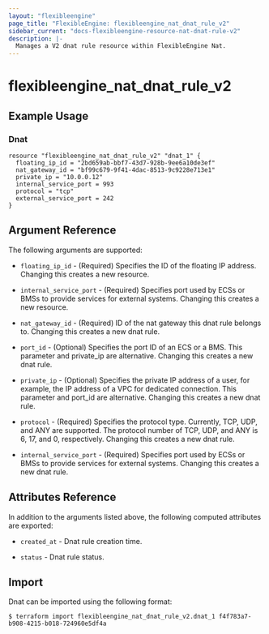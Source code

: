 ```yaml
---
layout: "flexibleengine"
page_title: "FlexibleEngine: flexibleengine_nat_dnat_rule_v2"
sidebar_current: "docs-flexibleengine-resource-nat-dnat-rule-v2"
description: |-
  Manages a V2 dnat rule resource within FlexibleEngine Nat.
---
```


# flexibleengine\_nat\_dnat\_rule_v2


## Example Usage

### Dnat

```hcl
resource "flexibleengine_nat_dnat_rule_v2" "dnat_1" {
  floating_ip_id = "2bd659ab-bbf7-43d7-928b-9ee6a10de3ef"
  nat_gateway_id = "bf99c679-9f41-4dac-8513-9c9228e713e1"
  private_ip = "10.0.0.12"
  internal_service_port = 993
  protocol = "tcp"
  external_service_port = 242
}
```

## Argument Reference

The following arguments are supported:

* `floating_ip_id` - (Required) Specifies the ID of the floating IP address.
  Changing this creates a new resource.

* `internal_service_port` - (Required) Specifies port used by ECSs or BMSs
  to provide services for external systems. Changing this creates a new resource.

* `nat_gateway_id` - (Required) ID of the nat gateway this dnat rule belongs to.
   Changing this creates a new dnat rule.

* `port_id` - (Optional) Specifies the port ID of an ECS or a BMS.
  This parameter and private_ip are alternative. Changing this creates a
  new dnat rule.

* `private_ip` - (Optional) Specifies the private IP address of a
  user, for example, the IP address of a VPC for dedicated connection.
  This parameter and port_id are alternative.
  Changing this creates a new dnat rule.

* `protocol` - (Required) Specifies the protocol type. Currently,
  TCP, UDP, and ANY are supported. The protocol number of TCP, UDP,
  and ANY is 6, 17, and 0, respectively.
  Changing this creates a new dnat rule.

* `internal_service_port` - (Required) Specifies port used by ECSs or
  BMSs to provide services for external systems.
  Changing this creates a new dnat rule.

## Attributes Reference

In addition to the arguments listed above, the following computed attributes are exported:

* `created_at` - Dnat rule creation time.

* `status` - Dnat rule status.

## Import

Dnat can be imported using the following format:

```
$ terraform import flexibleengine_nat_dnat_rule_v2.dnat_1 f4f783a7-b908-4215-b018-724960e5df4a
```
